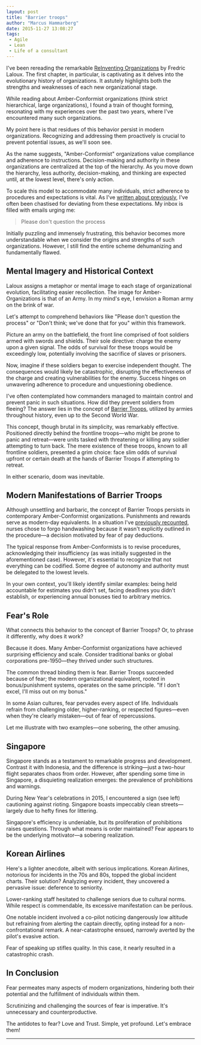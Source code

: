 ```yaml
---
layout: post
title: "Barrier troops"
author: "Marcus Hammarberg"
date: 2015-11-27 13:08:27
tags:
 - Agile
 - Lean
 - Life of a consultant
---
```


I've been rereading the remarkable [ReInventing Organizations](http://www.amazon.com/Reinventing-Organizations-Frederic-Laloux/dp/2960133501/) by Fredric Laloux. The first chapter, in particular, is captivating as it delves into the evolutionary history of organizations. It astutely highlights both the strengths and weaknesses of each new organizational stage.

While reading about Amber-Conformist organizations (think strict hierarchical, large organizations), I found a train of thought forming, resonating with my experiences over the past two years, where I've encountered many such organizations.

My point here is that residues of this behavior persist in modern organizations. Recognizing and addressing them proactively is crucial to prevent potential issues, as we'll soon see.

As the name suggests, "Amber-Conformist" organizations value compliance and adherence to instructions. Decision-making and authority in these organizations are centralized at the top of the hierarchy. As you move down the hierarchy, less authority, decision-making, and thinking are expected until, at the lowest level, there's only action.

To scale this model to accommodate many individuals, strict adherence to procedures and expectations is vital. As I've [written about previously](/2015/04/please-question-the-process.html), I've often been chastised for deviating from these expectations. My inbox is filled with emails urging me:

<blockquote>Please don't question the process</blockquote>

Initially puzzling and immensely frustrating, this behavior becomes more understandable when we consider the origins and strengths of such organizations. However, I still find the entire scheme dehumanizing and fundamentally flawed.

## Mental Imagery and Historical Context

Laloux assigns a metaphor or mental image to each stage of organizational evolution, facilitating easier recollection. The image for Amber-Organizations is that of an Army. In my mind's eye, I envision a Roman army on the brink of war.

Let's attempt to comprehend behaviors like "Please don't question the process" or "Don't think; we've done that for you" within this framework.

Picture an army on the battlefield, the front line comprised of foot soldiers armed with swords and shields. Their sole directive: charge the enemy upon a given signal. The odds of survival for these troops would be exceedingly low, potentially involving the sacrifice of slaves or prisoners.

Now, imagine if these soldiers began to exercise independent thought. The consequences would likely be catastrophic, disrupting the effectiveness of the charge and creating vulnerabilities for the enemy. Success hinges on unwavering adherence to procedure and unquestioning obedience.

I've often contemplated how commanders managed to maintain control and prevent panic in such situations. How did they prevent soldiers from fleeing? The answer lies in the concept of [Barrier Troops](https://en.wikipedia.org/wiki/Barrier_troops), utilized by armies throughout history, even up to the Second World War.

This concept, though brutal in its simplicity, was remarkably effective. Positioned directly behind the frontline troops—who might be prone to panic and retreat—were units tasked with threatening or killing any soldier attempting to turn back. The mere existence of these troops, known to all frontline soldiers, presented a grim choice: face slim odds of survival upfront or certain death at the hands of Barrier Troops if attempting to retreat.

In either scenario, doom was inevitable.

## Modern Manifestations of Barrier Troops

Although unsettling and barbaric, the concept of Barrier Troops persists in contemporary Amber-Conformist organizations. Punishments and rewards serve as modern-day equivalents. In a situation I've [previously recounted](/2015/06/a-question-of-context.html), nurses chose to forgo handwashing because it wasn't explicitly outlined in the procedure—a decision motivated by fear of pay deductions.

The typical response from Amber-Conformists is to revise procedures, acknowledging their insufficiency (as was initially suggested in the aforementioned case). However, it's essential to recognize that not everything can be codified. Some degree of autonomy and authority must be delegated to the lowest levels.

In your own context, you'll likely identify similar examples: being held accountable for estimates you didn't set, facing deadlines you didn't establish, or experiencing annual bonuses tied to arbitrary metrics.

## Fear's Role

What connects this behavior to the concept of Barrier Troops? Or, to phrase it differently, why does it work?

Because it does. Many Amber-Conformist organizations have achieved surprising efficiency and scale. Consider traditional banks or global corporations pre-1950—they thrived under such structures.

The common thread binding them is fear. Barrier Troops succeeded because of fear; the modern organizational equivalent, rooted in bonus/punishment systems, operates on the same principle. "If I don't excel, I'll miss out on my bonus."

In some Asian cultures, fear pervades every aspect of life. Individuals refrain from challenging older, higher-ranking, or respected figures—even when they're clearly mistaken—out of fear of repercussions.

Let me illustrate with two examples—one sobering, the other amusing.

## Singapore

Singapore stands as a testament to remarkable progress and development. Contrast it with Indonesia, and the difference is striking—just a two-hour flight separates chaos from order. However, after spending some time in Singapore, a disquieting realization emerges: the prevalence of prohibitions and warnings.

During New Year's celebrations in 2015, I encountered a sign (see left) cautioning against rioting. Singapore boasts impeccably clean streets—largely due to hefty fines for littering.

Singapore's efficiency is undeniable, but its proliferation of prohibitions raises questions. Through what means is order maintained? Fear appears to be the underlying motivator—a sobering realization.

## Korean Airlines

Here's a lighter anecdote, albeit with serious implications. Korean Airlines, notorious for incidents in the 70s and 80s, topped the global incident charts. Their solution? Analyzing every incident, they uncovered a pervasive issue: deference to seniority.

Lower-ranking staff hesitated to challenge seniors due to cultural norms. While respect is commendable, its excessive manifestation can be perilous.

One notable incident involved a co-pilot noticing dangerously low altitude but refraining from alerting the captain directly, opting instead for a non-confrontational remark. A near-catastrophe ensued, narrowly averted by the pilot's evasive action.

Fear of speaking up stifles quality. In this case, it nearly resulted in a catastrophic crash.

## In Conclusion

Fear permeates many aspects of modern organizations, hindering both their potential and the fulfillment of individuals within them.

Scrutinizing and challenging the sources of fear is imperative. It's unnecessary and counterproductive.

The antidotes to fear? Love and Trust. Simple, yet profound. Let's embrace them!

<hr>

